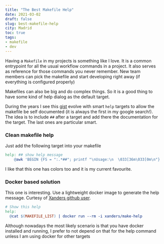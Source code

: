 ```yaml
---
title: "The Best Makefile Help"
date: 2021-03-02
draft: false
slug: best-makefile-help
city: Madrid
toc: true
tags:
- makefile
- dev
---
```



Having a `Makefile` in my projects is something like I love. It is a common entrypoint for all the usual workflow commands in a project. It also serves as reference for those commands you never remember. New team members can pick the makefile and start developing right away (if everything is configured properly)

Makefiles can also be big and do complex things. So it is a good thing to have some kind of help dialog as the default target.

During the years I see this [gist](https://gist.github.com/prwhite/8168133) evolve with smart `help` targets to allow the makefile be self documented (it is always the first in my google search!). The idea is to include `##` after a target and add there the documentation for the target. The last ones are particular smart.

### Clean makefile help

Just add the following target into your makefile


```makefile
help: ## show help message
	@awk 'BEGIN {FS = ":.*##"; printf "\nUsage:\n  \033[36m\033[0m\n"} /^[$$()% a-zA-Z_-]+:.*?##/ { printf "  \033[36m%-15s\033[0m %s\n", $$1, $$2 } /^##@/ { printf "\n\033[1m%s\033[0m\n", substr($$0, 5) } ' $(MAKEFILE_LIST)
```


I like that this one has colors too and it is my current favourite.

### Docker based solution

This one is interesting. Use a lightweight docker image to generate the help message. Curtesy of [Xanders github user](https://github.com/Xanders).


```makefile
# Show this help
help:
  @cat $(MAKEFILE_LIST) | docker run --rm -i xanders/make-help
```


Although nowadays the most likely scenario is that you have docker installed and running, I prefer to not depend on that for the help command unless I am using docker for other targets 
